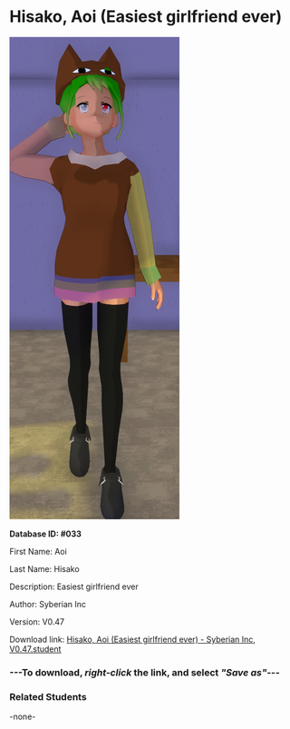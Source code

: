 # Hisako, Aoi (Easiest girlfriend ever)

<img src="Files/Hisako, Aoi (Easiest girlfriend ever).png" title="Hisako, Aoi (Easiest girlfriend ever) - Syberian Inc, V0.47">

**Database ID: #033**

First Name: Aoi

Last Name: Hisako

Description: Easiest girlfriend ever

Author: Syberian Inc

Version: V0.47

Download link: <a href="https://raw.githubusercontent.com/Arbiter1223/Daigaku-Gurashi-Custom-Students/master/Students/Files/Hisako%2C%20Aoi%20(Easiest%20girlfriend%20ever)%20-%20Syberian%20Inc%2C%20V0.47.student">Hisako, Aoi (Easiest girlfriend ever) - Syberian Inc, V0.47.student</a>

### ---**To download, _right-click_ the link, and select _"Save as"_**---

### Related Students

-none-

